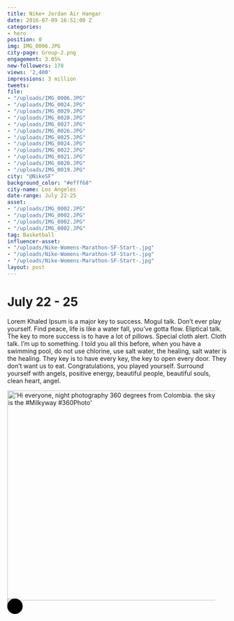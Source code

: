 ```yaml
---
title: Nike+ Jordan Air Hangar
date: 2016-07-09 16:51:00 Z
categories:
- hero
position: 0
img: IMG_0006.JPG
city-page: Group-2.png
engagement: 3.05%
new-followers: 178
views: '2,400'
impressions: 3 million
tweets: 
file:
- "/uploads/IMG_0006.JPG"
- "/uploads/IMG_0024.JPG"
- "/uploads/IMG_0029.JPG"
- "/uploads/IMG_0028.JPG"
- "/uploads/IMG_0027.JPG"
- "/uploads/IMG_0026.JPG"
- "/uploads/IMG_0025.JPG"
- "/uploads/IMG_0024.JPG"
- "/uploads/IMG_0022.JPG"
- "/uploads/IMG_0021.JPG"
- "/uploads/IMG_0020.JPG"
- "/uploads/IMG_0019.JPG"
city: "@NikeSF"
background_color: "#efff68"
city-name: Los Angeles
date-range: July 22-25
asset:
- "/uploads/IMG_0002.JPG"
- "/uploads/IMG_0002.JPG"
- "/uploads/IMG_0002.JPG"
- "/uploads/IMG_0002.JPG"
tag: Basketball
influencer-asset:
- "/uploads/Nike-Womens-Marathon-SF-Start-.jpg"
- "/uploads/Nike-Womens-Marathon-SF-Start-.jpg"
- "/uploads/Nike-Womens-Marathon-SF-Start-.jpg"
layout: post
---
```


# July 22 - 25

Lorem Khaled Ipsum is a major key to success. Mogul talk. Don’t ever play yourself. Find peace, life is like a water fall, you’ve gotta flow. Eliptical talk. The key to more success is to have a lot of pillows. Special cloth alert. Cloth talk. I’m up to something. I told you all this before, when you have a swimming pool, do not use chlorine, use salt water, the healing, salt water is the healing. They key is to have every key, the key to open every door. They don’t want us to eat. Congratulations, you played yourself. Surround yourself with angels, positive energy, beautiful people, beautiful souls, clean heart, angel.

<div data-ft="{&quot;tn&quot;:&quot;H&quot;}"><div class="mtm"><div class="_5cq3" data-ft="{&quot;tn&quot;:&quot;E&quot;}"><div><div style="width:476px;height:476px;" id="u_0_33"><div class="_46-h hidden_elem" style="width:476px;height:476px;" id="u_0_23"><img class="_46-i img" src="https://scontent-dfw1-1.xx.fbcdn.net/v/t1.0-0/q90/p480x480/13781728_1056505084425031_4551009844083897610_n.jpg?oh=428801ebb32e1c7cb724d679b88433c1&amp;oe=5813DE33" style="left:-2px; top:0px;" alt="'Hi everyone, 
night photography 360 degrees from Colombia. 
the sky is the #Milkyway 
#360Photo'" width="480" height="480"></div><img src="https://scontent-dfw1-1.xx.fbcdn.net/t31.7935-8/13710539_1056505181091688_1630136646_n.jpg" class="hidden_elem" crossorigin="anonymous" id="u_0_34"><div class="_1zvy" id="u_0_1s"></div><canvas width="476" height="476" class="_2a6s" tabindex="0"></canvas></div><div class="_1-s8" id="u_0_1t"><div class="_2660" id="u_0_35"></div><div class="_3lfe" id="u_0_1u"><div data-reactroot="" class="_q52 _42a0"><div class="_5qys" style="width: 35px; height: 35px;"><svg class="_5qyy" width="35" height="35"><g class="_4zpd"><circle cx="17.5" cy="17.5" r="17.5"></circle><g class="_4zpf"><circle class="_4zpg" cx="17.5" cy="17.5" r="17.5"></circle><circle class="_4zph" cx="17.5" cy="17.5" r="12" style="stroke-width: 1;"></circle><circle cx="17.5" cy="17.5" r="2"></circle><polygon points="15,5 20,5 17.5,2"></polygon><g transform="translate(17.5,17.5)"><path d="M-4.835696475121416,-7.590523012315971A9,9 0 0,1 4.835696475121415,-7.590523012315971L1.8805486292138835,-2.9518700603450996A3.5,3.5 0 0,0 -1.880548629213884,-2.9518700603450996Z"></path></g></g></g></svg></div></div></div><div id="u_0_1v"></div></div></div></div></div></div>